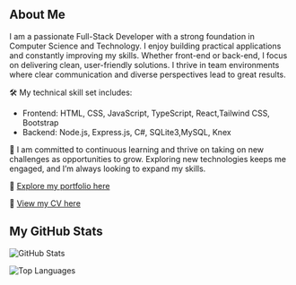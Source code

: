 ## About Me 
I am a passionate Full-Stack Developer with a strong foundation in Computer Science and Technology. I enjoy building practical applications and constantly improving my skills. Whether front-end or back-end, I focus on delivering clean, user-friendly solutions. I thrive in team environments where clear communication and diverse perspectives lead to great results.

🛠 My technical skill set includes:

* Frontend: HTML, CSS, JavaScript, TypeScript, React,Tailwind CSS, Bootstrap
* Backend: Node.js, Express.js, C#, SQLite3,MySQL, Knex

🚀 I am committed to continuous learning and thrive on taking on new challenges as opportunities to grow. Exploring new technologies keeps me engaged, and I’m always looking to expand my skills.

🔗 [Explore my portfolio here](https://abdullah-daulatzai.github.io/portfolio)

📄 [View my CV here](https://drive.google.com/file/d/1i5-CWB3cyvSoJYn7__3q_juSrE8za0hY/view?usp=sharing)

## My GitHub Stats
![GitHub Stats](https://github-readme-stats.vercel.app/api?username=abdullah-daulatzai&show_icons=true&hide_title=true&count_private=true&hide=prs&theme=radical)

![Top Languages](https://github-readme-stats.vercel.app/api/top-langs/?username=abdullah-daulatzai&layout=compact&hide_title=true)



